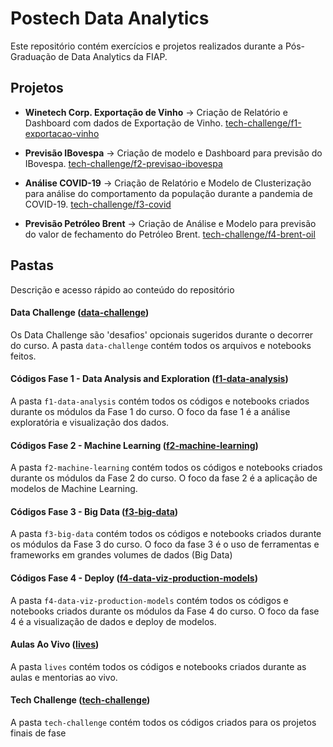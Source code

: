 # Postech Data Analytics

Este repositório contém exercícios e projetos realizados durante a Pós-Graduação de Data Analytics da FIAP.

## Projetos

- **Winetech Corp. Exportação de Vinho** -> Criação de Relatório e Dashboard com dados de Exportação de Vinho. [tech-challenge/f1-exportacao-vinho](tech-challenge/f1-exportacao-vinho)

- **Previsão IBovespa** -> Criação de modelo e Dashboard para previsão do IBovespa. [tech-challenge/f2-previsao-ibovespa](tech-challenge/f2-previsao-ibovespa)

- **Análise COVID-19** -> Criação de Relatório e Modelo de Clusterização para análise do comportamento da população durante a pandemia de COVID-19. [tech-challenge/f3-covid](tech-challenge/f3-covid)

- **Previsão Petróleo Brent** -> Criação de Análise e Modelo para previsão do valor de fechamento do Petróleo Brent. [tech-challenge/f4-brent-oil](tech-challenge/f4-brent-oil)

## Pastas

Descrição e acesso rápido ao conteúdo do repositório

#### Data Challenge ([data-challenge](/data-challenge))

Os Data Challenge são 'desafios' opcionais sugeridos durante o decorrer do curso. A pasta `data-challenge` contém todos os arquivos e notebooks feitos.

#### Códigos Fase 1 - Data Analysis and Exploration ([f1-data-analysis](/f1-data-analysis))

A pasta `f1-data-analysis` contém todos os códigos e notebooks criados durante os módulos da Fase 1 do curso. O foco da fase 1 é a análise exploratória e visualização dos dados.

#### Códigos Fase 2 - Machine Learning ([f2-machine-learning](/f2-machine-learning))

A pasta `f2-machine-learning` contém todos os códigos e notebooks criados durante os módulos da Fase 2 do curso. O foco da fase 2 é a aplicação de modelos de Machine Learning.

#### Códigos Fase 3 - Big Data ([f3-big-data](/f3-big-data))

A pasta `f3-big-data` contém todos os códigos e notebooks criados durante os módulos da Fase 3 do curso. O foco da fase 3 é o uso de ferramentas e frameworks em grandes volumes de dados (Big Data)

#### Códigos Fase 4 - Deploy ([f4-data-viz-production-models](/f4-data-viz-production-models))

A pasta `f4-data-viz-production-models` contém todos os códigos e notebooks criados durante os módulos da Fase 4 do curso. O foco da fase 4 é a visualização de dados e deploy de modelos.

#### Aulas Ao Vivo ([lives](/lives))

A pasta `lives` contém todos os códigos e notebooks criados durante as aulas e mentorias ao vivo.

#### Tech Challenge ([tech-challenge](/tech-challenge))

A pasta `tech-challenge` contém todos os códigos criados para os projetos finais de fase
